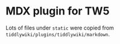 # MDX plugin for TW5

Lots of files under `static` were copied from `tiddlywiki/plugins/tiddlywiki/markdown`.
